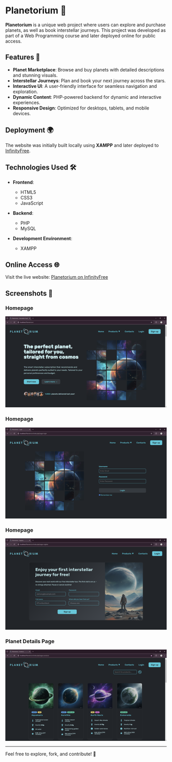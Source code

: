 ﻿# Planetorium 🌌  

**Planetorium** is a unique web project where users can explore and purchase planets, as well as book interstellar journeys. This project was developed as part of a Web Programming course and later deployed online for public access.  

## Features 🚀  

- **Planet Marketplace**: Browse and buy planets with detailed descriptions and stunning visuals.  
- **Interstellar Journeys**: Plan and book your next journey across the stars.  
- **Interactive UI**: A user-friendly interface for seamless navigation and exploration.  
- **Dynamic Content**: PHP-powered backend for dynamic and interactive experiences.  
- **Responsive Design**: Optimized for desktops, tablets, and mobile devices.  

## Deployment 🌍  

The website was initially built locally using **XAMPP** and later deployed to [InfinityFree](https://www.infinityfree.net/).  

## Technologies Used 🛠️  

- **Frontend**:  
  - HTML5  
  - CSS3  
  - JavaScript  

- **Backend**:  
  - PHP  
  - MySQL  

- **Development Environment**:  
  - XAMPP  

## Online Access 🌐  

Visit the live website: [Planetorium on InfinityFree](http://dokhang.ct.ws/)  

## Screenshots 📸  
### Homepage  
![Homepage](screenshots/home.png)  

### Homepage  
![Login page](screenshots/login.png)  

### Homepage  
![Sign up page](screenshots/signup.png)  

### Planet Details Page  
![Planet Details Page](screenshots/products.png)  

---  

Feel free to explore, fork, and contribute! 🌟
